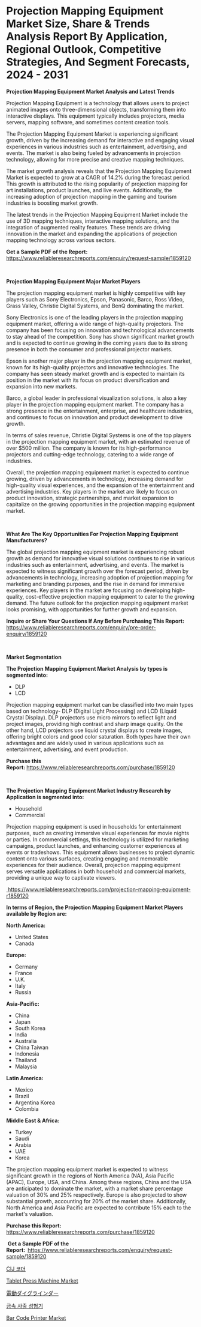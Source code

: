 <p><h1>Projection Mapping Equipment Market Size, Share & Trends Analysis Report By Application, Regional Outlook, Competitive Strategies, And Segment Forecasts, 2024 - 2031</h1></p><p><strong>Projection Mapping Equipment Market Analysis and Latest Trends</strong></p>
<p><p>Projection Mapping Equipment is a technology that allows users to project animated images onto three-dimensional objects, transforming them into interactive displays. This equipment typically includes projectors, media servers, mapping software, and sometimes content creation tools.</p><p>The Projection Mapping Equipment Market is experiencing significant growth, driven by the increasing demand for interactive and engaging visual experiences in various industries such as entertainment, advertising, and events. The market is also being fueled by advancements in projection technology, allowing for more precise and creative mapping techniques.</p><p>The market growth analysis reveals that the Projection Mapping Equipment Market is expected to grow at a CAGR of 14.2% during the forecast period. This growth is attributed to the rising popularity of projection mapping for art installations, product launches, and live events. Additionally, the increasing adoption of projection mapping in the gaming and tourism industries is boosting market growth.</p><p>The latest trends in the Projection Mapping Equipment Market include the use of 3D mapping techniques, interactive mapping solutions, and the integration of augmented reality features. These trends are driving innovation in the market and expanding the applications of projection mapping technology across various sectors.</p></p>
<p><strong>Get a Sample PDF of the Report:&nbsp;</strong> <a href="https://www.reliableresearchreports.com/enquiry/request-sample/1859120">https://www.reliableresearchreports.com/enquiry/request-sample/1859120</a></p>
<p>&nbsp;</p>
<p><strong>Projection Mapping Equipment Major Market Players</strong></p>
<p><p>The projection mapping equipment market is highly competitive with key players such as Sony Electronics, Epson, Panasonic, Barco, Ross Video, Grass Valley, Christie Digital Systems, and BenQ dominating the market. </p><p>Sony Electronics is one of the leading players in the projection mapping equipment market, offering a wide range of high-quality projectors. The company has been focusing on innovation and technological advancements to stay ahead of the competition. Sony has shown significant market growth and is expected to continue growing in the coming years due to its strong presence in both the consumer and professional projector markets.</p><p>Epson is another major player in the projection mapping equipment market, known for its high-quality projectors and innovative technologies. The company has seen steady market growth and is expected to maintain its position in the market with its focus on product diversification and expansion into new markets.</p><p>Barco, a global leader in professional visualization solutions, is also a key player in the projection mapping equipment market. The company has a strong presence in the entertainment, enterprise, and healthcare industries, and continues to focus on innovation and product development to drive growth.</p><p>In terms of sales revenue, Christie Digital Systems is one of the top players in the projection mapping equipment market, with an estimated revenue of over $500 million. The company is known for its high-performance projectors and cutting-edge technology, catering to a wide range of industries.</p><p>Overall, the projection mapping equipment market is expected to continue growing, driven by advancements in technology, increasing demand for high-quality visual experiences, and the expansion of the entertainment and advertising industries. Key players in the market are likely to focus on product innovation, strategic partnerships, and market expansion to capitalize on the growing opportunities in the projection mapping equipment market.</p></p>
<p>&nbsp;</p>
<p><strong>What Are The Key Opportunities For Projection Mapping Equipment Manufacturers?</strong></p>
<p><p>The global projection mapping equipment market is experiencing robust growth as demand for innovative visual solutions continues to rise in various industries such as entertainment, advertising, and events. The market is expected to witness significant growth over the forecast period, driven by advancements in technology, increasing adoption of projection mapping for marketing and branding purposes, and the rise in demand for immersive experiences. Key players in the market are focusing on developing high-quality, cost-effective projection mapping equipment to cater to the growing demand. The future outlook for the projection mapping equipment market looks promising, with opportunities for further growth and expansion.</p></p>
<p><strong>Inquire or Share Your Questions If Any Before Purchasing This Report:</strong> <a href="https://www.reliableresearchreports.com/enquiry/pre-order-enquiry/1859120">https://www.reliableresearchreports.com/enquiry/pre-order-enquiry/1859120</a></p>
<p>&nbsp;</p>
<p><strong>Market Segmentation</strong></p>
<p><strong>The Projection Mapping Equipment Market Analysis by types is segmented into:</strong></p>
<p><ul><li>DLP</li><li>LCD</li></ul></p>
<p><p>Projection mapping equipment market can be classified into two main types based on technology- DLP (Digital Light Processing) and LCD (Liquid Crystal Display). DLP projectors use micro mirrors to reflect light and project images, providing high contrast and sharp image quality. On the other hand, LCD projectors use liquid crystal displays to create images, offering bright colors and good color saturation. Both types have their own advantages and are widely used in various applications such as entertainment, advertising, and event production.</p></p>
<p><strong>Purchase this Report:&nbsp;</strong><a href="https://www.reliableresearchreports.com/purchase/1859120">https://www.reliableresearchreports.com/purchase/1859120</a></p>
<p>&nbsp;</p>
<p><strong>The Projection Mapping Equipment Market Industry Research by Application is segmented into:</strong></p>
<p><ul><li>Household</li><li>Commercial</li></ul></p>
<p><p>Projection mapping equipment is used in households for entertainment purposes, such as creating immersive visual experiences for movie nights or parties. In commercial settings, this technology is utilized for marketing campaigns, product launches, and enhancing customer experiences at events or tradeshows. This equipment allows businesses to project dynamic content onto various surfaces, creating engaging and memorable experiences for their audience. Overall, projection mapping equipment serves versatile applications in both household and commercial markets, providing a unique way to captivate viewers.</p></p>
<p><a href="https://www.reliableresearchreports.com/projection-mapping-equipment-r1859120">&nbsp;https://www.reliableresearchreports.com/projection-mapping-equipment-r1859120</a></p>
<p><strong>In terms of Region, the Projection Mapping Equipment Market Players available by Region are:</strong></p>
<p>
    <p> <strong> North America: </strong>
        <ul>
            <li>United States</li>
            <li>Canada</li>
        </ul>
        </p> 
    <p> <strong> Europe: </strong>
        <ul>
            <li>Germany</li>
            <li>France</li>
            <li>U.K.</li>
            <li>Italy</li>
            <li>Russia</li>
        </ul>
        </p> 
    <p> <strong> Asia-Pacific: </strong>
        <ul>
            <li>China</li>
            <li>Japan</li>
            <li>South Korea</li>
            <li>India</li>
            <li>Australia</li>
            <li>China Taiwan</li>
            <li>Indonesia</li>
            <li>Thailand</li>
            <li>Malaysia</li>
        </ul>
        </p> 
    <p> <strong> Latin America: </strong>
        <ul>
            <li>Mexico</li>
            <li>Brazil</li>
            <li>Argentina Korea</li>
            <li>Colombia</li>
        </ul>
        </p> 
    <p> <strong> Middle East & Africa: </strong>
        <ul>
            <li>Turkey</li>
            <li>Saudi</li>
            <li>Arabia</li>
            <li>UAE</li>
            <li>Korea</li>
        </ul>
    </p>
    </p>
<p><p>The projection mapping equipment market is expected to witness significant growth in the regions of North America (NA), Asia Pacific (APAC), Europe, USA, and China. Among these regions, China and the USA are anticipated to dominate the market, with a market share percentage valuation of 30% and 25% respectively. Europe is also projected to show substantial growth, accounting for 20% of the market share. Additionally, North America and Asia Pacific are expected to contribute 15% each to the market's valuation.</p></p>
<p><strong>Purchase this Report: </strong><a href="https://www.reliableresearchreports.com/purchase/1859120">https://www.reliableresearchreports.com/purchase/1859120</a></p>
<p>&nbsp;<strong>Get a Sample PDF of the Report:&nbsp;&nbsp;</strong><a href="https://www.reliableresearchreports.com/enquiry/request-sample/1859120">https://www.reliableresearchreports.com/enquiry/request-sample/1859120</a></p>
<p><strong></strong></p>
<p><p><a href="https://github.com/ZacharyScthmitt4465/Market-Research-Report-List-1/blob/main/813161220024.md">CIJ 코더</a></p><p><a href="https://github.com/irfadac/Market-Research-Report-List-2/blob/main/tablet-press-machine-market.md">Tablet Press Machine Market</a></p><p><a href="https://github.com/ycmtqqhvk3273/Market-Research-Report-List-1/blob/main/710898121743.md">電動ダイグラインダー</a></p><p><a href="https://github.com/lkwggful07722/Market-Research-Report-List-1/blob/main/822555220023.md">금속 사출 성형기</a></p><p><a href="https://github.com/ashepherd82/Market-Research-Report-List-4/blob/main/bar-code-printer-market.md">Bar Code Printer Market</a></p></p>